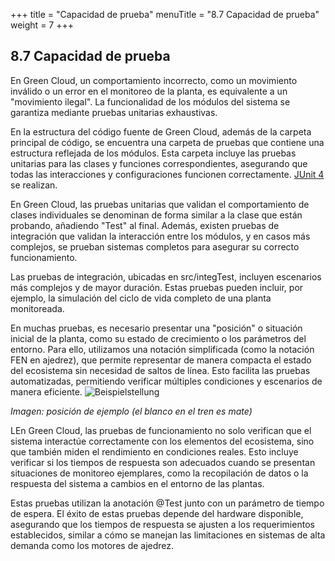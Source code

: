 +++
title = "Capacidad de prueba"
menuTitle = "8.7 Capacidad de prueba"
weight = 7
+++

## 8.7 Capacidad de prueba

En Green Cloud, un comportamiento incorrecto, como un movimiento inválido o un error en el monitoreo de la planta, es equivalente a un "movimiento ilegal". La funcionalidad de los módulos del sistema se garantiza mediante pruebas unitarias exhaustivas.

En la estructura del código fuente de Green Cloud, además de la carpeta principal de código, se encuentra una carpeta de pruebas que contiene una estructura reflejada de los módulos. Esta carpeta incluye las pruebas unitarias para las clases y funciones correspondientes, asegurando que todas las interacciones y configuraciones funcionen correctamente.  [JUnit 4](https://junit.org/junit4/) se realizan.

En Green Cloud, las pruebas unitarias que validan el comportamiento de clases individuales se denominan de forma similar a la clase que están probando, añadiendo "Test" al final. Además, existen pruebas de integración que validan la interacción entre los módulos, y en casos más complejos, se prueban sistemas completos para asegurar su correcto funcionamiento.

Las pruebas de integración, ubicadas en src/integTest, incluyen escenarios más complejos y de mayor duración. Estas pruebas pueden incluir, por ejemplo, la simulación del ciclo de vida completo de una planta monitoreada.

En muchas pruebas, es necesario presentar una "posición" o situación inicial de la planta, como su estado de crecimiento o los parámetros del entorno. Para ello, utilizamos una notación simplificada (como la notación FEN en ajedrez), que permite representar de manera compacta el estado del ecosistema sin necesidad de saltos de línea. Esto facilita las pruebas automatizadas, permitiendo verificar múltiples condiciones y escenarios de manera eficiente.
![Beispielstellung](/images/Abb09_24_Beispielstellung.png "Beispielstellung")

*Imagen: posición de ejemplo (el blanco en el tren es mate)*

LEn Green Cloud, las pruebas de funcionamiento no solo verifican que el sistema interactúe correctamente con los elementos del ecosistema, sino que también miden el rendimiento en condiciones reales. Esto incluye verificar si los tiempos de respuesta son adecuados cuando se presentan situaciones de monitoreo ejemplares, como la recopilación de datos o la respuesta del sistema a cambios en el entorno de las plantas.

Estas pruebas utilizan la anotación @Test junto con un parámetro de tiempo de espera. El éxito de estas pruebas depende del hardware disponible, asegurando que los tiempos de respuesta se ajusten a los requerimientos establecidos, similar a cómo se manejan las limitaciones en sistemas de alta demanda como los motores de ajedrez.